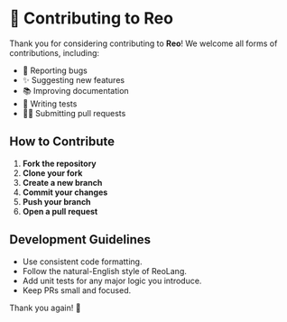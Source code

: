 # 🤝 Contributing to Reo

Thank you for considering contributing to **Reo**! We welcome all forms of contributions, including:

- 🐛 Reporting bugs
- ✨ Suggesting new features
- 📚 Improving documentation
- 🧪 Writing tests
- 👩‍💻 Submitting pull requests

## How to Contribute

1. **Fork the repository**
2. **Clone your fork**
3. **Create a new branch**
4. **Commit your changes**
5. **Push your branch**
6. **Open a pull request**

## Development Guidelines

- Use consistent code formatting.
- Follow the natural-English style of ReoLang.
- Add unit tests for any major logic you introduce.
- Keep PRs small and focused.

Thank you again! 🌸
